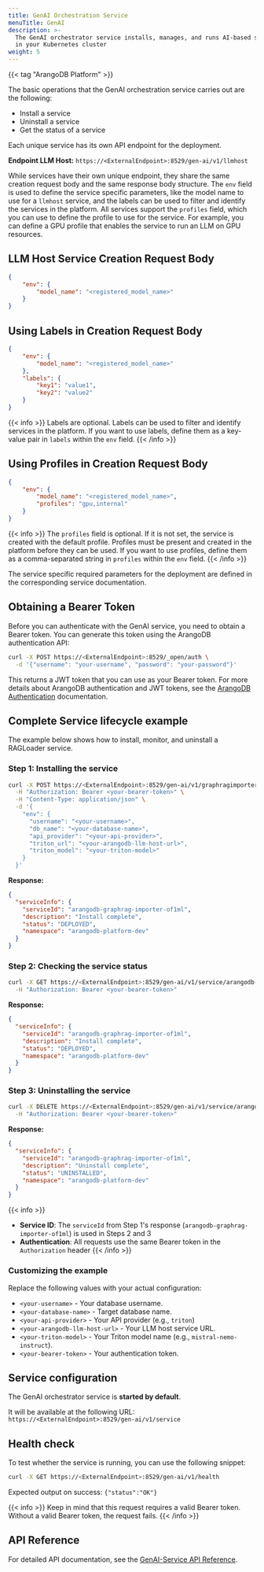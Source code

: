 ```yaml
---
title: GenAI Orchestration Service
menuTitle: GenAI
description: >-
  The GenAI orchestrator service installs, manages, and runs AI-based services
  in your Kubernetes cluster
weight: 5
---
```


{{< tag "ArangoDB Platform" >}}

The basic operations that the GenAI orchestration service carries out are the following:
- Install a service
- Uninstall a service
- Get the status of a service

Each unique service has its own API endpoint for the deployment.

**Endpoint LLM Host:**
`https://<ExternalEndpoint>:8529/gen-ai/v1/llmhost`

While services have their own unique endpoint, they share the same creation
request body and the same response body structure. The `env` field is used
to define the service specific parameters, like the model name to use for a
`llmhost` service, and the labels can be used to filter and identify the services
in the platform. All services support the `profiles` field, which you can use
to define the profile to use for the service. For example, you can define a
GPU profile that enables the service to run an LLM on GPU resources.

## LLM Host Service Creation Request Body

```json
{
    "env": {
        "model_name": "<registered_model_name>"
    }
}
```

## Using Labels in Creation Request Body

```json
{
    "env": {
        "model_name": "<registered_model_name>"
    },
    "labels": {
        "key1": "value1",
        "key2": "value2"
    }
}
```
{{< info >}}
Labels are optional. Labels can be used to filter and identify services in
the platform. If you want to use labels, define them as a key-value pair in `labels`
within the `env` field.
{{< /info >}}

## Using Profiles in Creation Request Body

```json
{
    "env": {
        "model_name": "<registered_model_name>",
        "profiles": "gpu,internal"
    }
}
```

{{< info >}}
The `profiles` field is optional. If it is not set, the service is created with
the default profile. Profiles must be present and created in the platform before
they can be used. If you want to use profiles, define them as a comma-separated
string in `profiles` within the `env` field.
{{< /info >}}

The service specific required parameters for the deployment are defined in the
corresponding service documentation.

## Obtaining a Bearer Token

Before you can authenticate with the GenAI service, you need to obtain a
Bearer token. You can generate this token using the ArangoDB authentication API:

```bash
curl -X POST https://<ExternalEndpoint>:8529/_open/auth \
  -d '{"username": "your-username", "password": "your-password"}'
```

This returns a JWT token that you can use as your Bearer token. For more
details about ArangoDB authentication and JWT tokens, see
the [ArangoDB Authentication](https://docs.arangodb.com/stable/develop/http-api/authentication/#jwt-user-tokens)
documentation.

## Complete Service lifecycle example

The example below shows how to install, monitor, and uninstall a RAGLoader service.

### Step 1: Installing the service

```bash
curl -X POST https://<ExternalEndpoint>:8529/gen-ai/v1/graphragimporter \
  -H "Authorization: Bearer <your-bearer-token>" \
  -H "Content-Type: application/json" \
  -d '{
    "env": {
      "username": "<your-username>",
      "db_name": "<your-database-name>",
      "api_provider": "<your-api-provider>",
      "triton_url": "<your-arangodb-llm-host-url>",
      "triton_model": "<your-triton-model>"
    }
  }'
```

**Response:**
```json
{
  "serviceInfo": {
    "serviceId": "arangodb-graphrag-importer-of1ml",
    "description": "Install complete",
    "status": "DEPLOYED",
    "namespace": "arangodb-platform-dev"
  }
}
```

### Step 2: Checking the service status

```bash
curl -X GET https://<ExternalEndpoint>:8529/gen-ai/v1/service/arangodb-graphrag-importer-of1ml \
  -H "Authorization: Bearer <your-bearer-token>"
```

**Response:**
```json
{
  "serviceInfo": {
    "serviceId": "arangodb-graphrag-importer-of1ml",
    "description": "Install complete",
    "status": "DEPLOYED",
    "namespace": "arangodb-platform-dev"
  }
}
```

### Step 3: Uninstalling the service

```bash
curl -X DELETE https://<ExternalEndpoint>:8529/gen-ai/v1/service/arangodb-graphrag-importer-of1ml \
  -H "Authorization: Bearer <your-bearer-token>"
```

**Response:**
```json
{
  "serviceInfo": {
    "serviceId": "arangodb-graphrag-importer-of1ml",
    "description": "Uninstall complete",
    "status": "UNINSTALLED", 
    "namespace": "arangodb-platform-dev"
  }
}
```

{{< info >}}
- **Service ID**: The `serviceId` from Step 1's response (`arangodb-graphrag-importer-of1ml`) is used in Steps 2 and 3
- **Authentication**: All requests use the same Bearer token in the `Authorization` header
{{< /info >}}

### Customizing the example

Replace the following values with your actual configuration:
- `<your-username>` - Your database username.
- `<your-database-name>` - Target database name.
- `<your-api-provider>` - Your API provider (e.g., `triton`)
- `<your-arangodb-llm-host-url>` - Your LLM host service URL.
- `<your-triton-model>` - Your Triton model name (e.g., `mistral-nemo-instruct`).
- `<your-bearer-token>` - Your authentication token.

## Service configuration

The GenAI orchestrator service is **started by default**. 

It will be available at the following URL:
`https://<ExternalEndpoint>:8529/gen-ai/v1/service`

## Health check

To test whether the service is running, you can use the following snippet:

```bash
curl -X GET https://<ExternalEndpoint>:8529/gen-ai/v1/health
```

Expected output on success: `{"status":"OK"}`

{{< info >}}
Keep in mind that this request requires a valid Bearer token. Without a valid
Bearer token, the request fails.
{{< /info >}}

## API Reference

For detailed API documentation, see the
[GenAI-Service API Reference](https://arangoml.github.io/platform-dss-api/GenAI-Service/proto/index.html).
